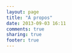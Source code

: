 ```yaml
---
layout: page
title: "À propos"
date: 2013-09-03 16:11
comments: true
sharing: true
footer: true
---
```

